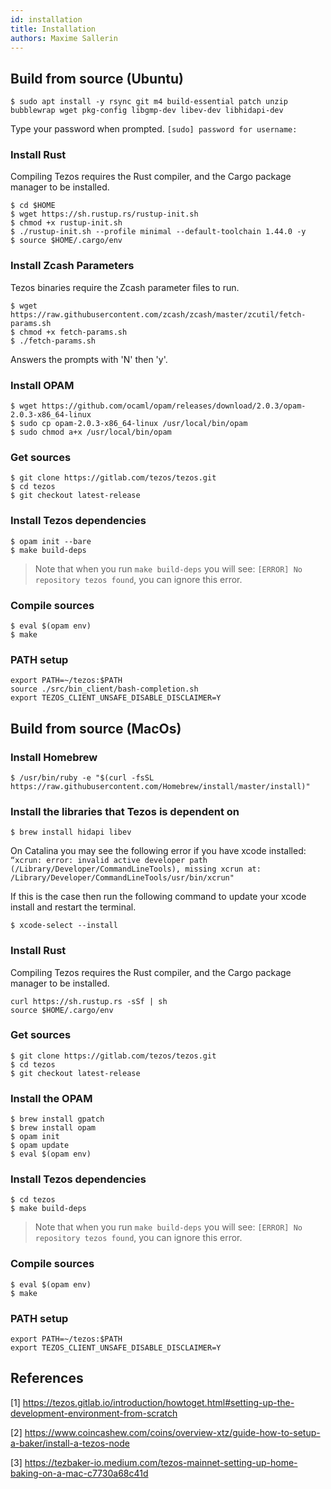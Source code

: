 ```yaml
---
id: installation
title: Installation
authors: Maxime Sallerin
---
```


## Build from source (Ubuntu)

```shell
$ sudo apt install -y rsync git m4 build-essential patch unzip bubblewrap wget pkg-config libgmp-dev libev-dev libhidapi-dev
```

Type your password when prompted.
`[sudo] password for username:`

### Install Rust

Compiling Tezos requires the Rust compiler, and the Cargo package manager to be installed.

```shell
$ cd $HOME
$ wget https://sh.rustup.rs/rustup-init.sh
$ chmod +x rustup-init.sh
$ ./rustup-init.sh --profile minimal --default-toolchain 1.44.0 -y
$ source $HOME/.cargo/env
```

### Install Zcash Parameters

Tezos binaries require the Zcash parameter files to run.

```shell
$ wget https://raw.githubusercontent.com/zcash/zcash/master/zcutil/fetch-params.sh
$ chmod +x fetch-params.sh
$ ./fetch-params.sh
```

Answers the prompts with 'N' then 'y'.

### Install OPAM

```shell
$ wget https://github.com/ocaml/opam/releases/download/2.0.3/opam-2.0.3-x86_64-linux
$ sudo cp opam-2.0.3-x86_64-linux /usr/local/bin/opam
$ sudo chmod a+x /usr/local/bin/opam
```

### Get sources

```shell
$ git clone https://gitlab.com/tezos/tezos.git
$ cd tezos
$ git checkout latest-release
```

### Install Tezos dependencies

```shell
$ opam init --bare
$ make build-deps
```

> Note that when you run `make build-deps` you will see: `[ERROR] No repository tezos found`, you can ignore this error.

### Compile sources

```shell
$ eval $(opam env)
$ make
```

### PATH setup

```shell
export PATH=~/tezos:$PATH
source ./src/bin_client/bash-completion.sh
export TEZOS_CLIENT_UNSAFE_DISABLE_DISCLAIMER=Y
```

## Build from source (MacOs)

### Install Homebrew

```shell
$ /usr/bin/ruby -e "$(curl -fsSL https://raw.githubusercontent.com/Homebrew/install/master/install)"
```

### Install the libraries that Tezos is dependent on

```shell
$ brew install hidapi libev
```

On Catalina you may see the following error if you have xcode installed:
`“xcrun: error: invalid active developer path (/Library/Developer/CommandLineTools), missing xcrun at: /Library/Developer/CommandLineTools/usr/bin/xcrun"`

If this is the case then run the following command to update your xcode install and restart the terminal.

```shell
$ xcode-select --install
```

### Install Rust

Compiling Tezos requires the Rust compiler, and the Cargo package manager to be installed.

```shell
curl https://sh.rustup.rs -sSf | sh
source $HOME/.cargo/env
```

### Get sources

```shell
$ git clone https://gitlab.com/tezos/tezos.git
$ cd tezos
$ git checkout latest-release
```

### Install the OPAM

```shell
$ brew install gpatch
$ brew install opam
$ opam init
$ opam update
$ eval $(opam env)
```

### Install Tezos dependencies

```shell
$ cd tezos
$ make build-deps 
```

> Note that when you run `make build-deps` you will see: `[ERROR] No repository tezos found`, you can ignore this error.

### Compile sources

```shell
$ eval $(opam env)
$ make
```

### PATH setup

```shell
export PATH=~/tezos:$PATH
export TEZOS_CLIENT_UNSAFE_DISABLE_DISCLAIMER=Y
```

## References

[1] https://tezos.gitlab.io/introduction/howtoget.html#setting-up-the-development-environment-from-scratch

[2] https://www.coincashew.com/coins/overview-xtz/guide-how-to-setup-a-baker/install-a-tezos-node

[3] https://tezbaker-io.medium.com/tezos-mainnet-setting-up-home-baking-on-a-mac-c7730a68c41d
